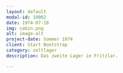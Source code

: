 ```yaml
---
layout: default
modal-id: 10002
date: 1974-07-18
img: cabin.png
alt: image-alt
project-date: Sommer 1974
client: Start Bootstrap
category: zeltlager
description: Das zweite Lager in Fritzlar.

---
```

